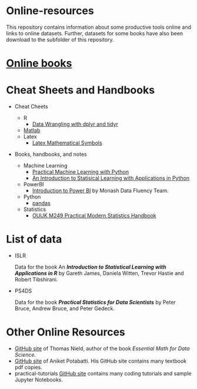 # Online-resources

This repository contains information about some productive tools online and links to online datasets. Further, datasets for some books have also been download to the subfolder of this repository.

# [Online books](https://nbviewer.org/github/stevenkhwun/Online-resources/blob/main/OnlineBooks.html)

# Cheat Sheets and Handbooks
* Cheat Cheets
  * R
    * [Data Wrangling  with dplyr and tidyr](https://nbviewer.org/github/stevenkhwun/Online-resources/blob/main/Cheat_Sheets/R/Data_Wrangling_with_dplyr_and_tidyr.pdf)
  * [Matlab](https://nbviewer.org/github/stevenkhwun/Online-resources/blob/main/Cheat_Sheets/MATLAB/Cheatsheet.pdf)
  * Latex
    * [Latex Mathematical Symbols](https://nbviewer.org/github/stevenkhwun/Online-resources/blob/main/Cheat_Sheets/LATEX/symbols.pdf)

* Books, handbooks, and notes
  * Machine Learning
    * [Practical Machine Learning with Python](https://nbviewer.org/github/stevenkhwun/Online-resources/blob/main/Books_Handbooks_Notes/Machine-Learning/Practical-Machine-Learning-with-Python.pdf)
    * [An Introduction to Statisical Learning with Applications in Python](https://stevenkhwun.github.io/Online-resources/Books_Handbooks_Notes/Machine-Learning/ISLP_website.pdf)
  * PowerBI
    * [Introduction to Power BI](https://nbviewer.org/github/stevenkhwun/Online-resources/blob/main/Books_Handbooks_Notes/PowerBI/powerbi-intro.pdf) by Monash Data Fluency Team.
  * Python
    * [pandas](https://nbviewer.org/github/stevenkhwun/Online-resources/blob/main/Handbooks/Python/pandas.pdf)
  * Statistics
    * [OUUK M249 Practical Modern Statistics Handbook](https://nbviewer.org/github/stevenkhwun/Online-resources/blob/main/Handbooks/Statistics/OUUK_M249.pdf)


# List of data

* ISLR

  Data for the book An ***Introduction to Statistical Learning with Applications in R*** by   Gareth James, Daniela Witten, Trevor Hastie and Robert Tibshirani.
  
* PS4DS

  Data for the book ***Practical Statistics for Data Scientists*** by Peter Bruce, Andrew Bruce, and Peter Gedeck.

# Other Online Resources

* [GitHub site](https://github.com/thomasnield) of Thomas Nield, author of the book _Essential Math for Data Science_.
* [GitHub site](https://github.com/aniketpotabatti) of Aniket Potabatti. His GitHub site contains many textbook pdf copies.
* practical-tutorials [GitHub site](https://github.com/practical-tutorials) contains many coding tutorials and sample Jupyter Notebooks.
